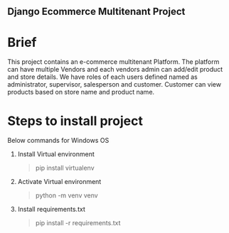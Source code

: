 ## Django Ecommerce Multitenant Project 

# Brief
 
This project contains an e-commerce multitenant Platform. The platform can have multiple Vendors and each vendors admin can add/edit product and store details. We have roles of each users defined named as administrator, supervisor, salesperson and customer. Customer can view products based on store name and product name. 


# Steps to install project

Below commands for Windows OS

1. Install Virtual environment
    > pip install virtualenv
3. Activate Virtual environment
   > python -m venv venv
4. Install requirements.txt
   > pip install -r requirements.txt
     
